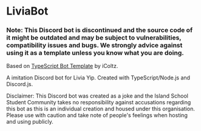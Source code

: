 # LiviaBot

### Note: This Discord bot is discontinued and the source code of it might be outdated and may be subject to vulnerabilities, compatibility issues and bugs. We strongly advice against using it as a template unless you know what you are doing.   

Based on [TypeScript Bot Template](https://github.com/iColtz/typescript-bot-template/) by iColtz.

A imitation Discord bot for Livia Yip. Created with TypeScript/Node.js and Discord.js. 

Disclaimer: This Discord bot was created as a joke and the Island School Student Community takes no responsibility against accusations regarding this bot as this is an individual creation and housed under this organisation. Please use with caution and take note of people's feelings when hosting and using publicly.  
